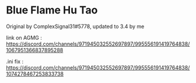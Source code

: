 # Blue Flame Hu Tao

Original by ComplexSignal31#5778, updated to 3.4 by me

link on AGMG : https://discord.com/channels/971945032552697897/995556191419764838/1067951366837895288

.ini fix : https://discord.com/channels/971945032552697897/995556191419764838/1074278467253833738
